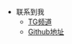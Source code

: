 <!-- _navbar.md -->

* 联系到我
  * [TG频道](https://t.me/red_Lights_District)
  * [Github地址](https://github.com/Anmours/Bncr)
